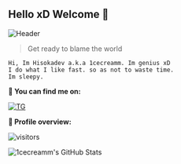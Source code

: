 ## Hello xD Welcome 👋
![Header](https://i.pinimg.com/236x/37/99/63/379963b87ef036f6d897021800b72deb--akashic-records-chibi.jpg)
> Get ready to blame the world
```
Hi, Im Hisokadev a.k.a 1cecreamm. Im genius xD
I do what I like fast. so as not to waste time. 
Im sleepy.
```
**:email: You can find me on:**

[![TG](https://img.shields.io/badge/-Telegram-0088CC?style=flat&logo=Telegram&logoColor=white&link=https://t.me/iicecreamm)](https://t.me/iicecreamm) <br />

**:pushpin: Profile overview:**
 
![visitors](https://visitor-badge.laobi.icu/badge?page_id=1cecreamm.1cecreamm)
 
![1cecreamm's GitHub Stats](https://github-readme-stats.vercel.app/api?username=1cecreamm&show_icons=true)